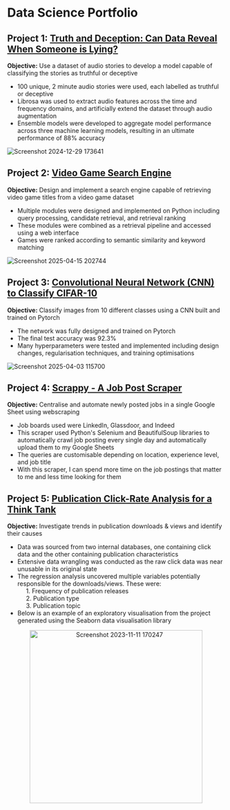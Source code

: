 # Data Science Portfolio

## Project 1: [Truth and Deception: Can Data Reveal When Someone is Lying?](https://github.com/Gitbyt3/Predicting-Truths-and-Lies)
**Objective:** Use a dataset of audio stories to develop a model capable of classifying the stories as truthful or deceptive
- 100 unique, 2 minute audio stories were used, each labelled as truthful or deceptive
- Librosa was used to extract audio features across the time and frequency domains, and artificially extend the dataset through audio augmentation
- Ensemble models were developed to aggregate model performance across three machine learning models, resulting in an ultimate performance of 88% accuracy

![Screenshot 2024-12-29 173641](https://github.com/user-attachments/assets/be34674f-45da-4df9-b087-0e8a048a40cf)

## Project 2: [Video Game Search Engine](https://github.com/Gitbyt3/SUPREME-Video-Game-Search-Engine)
**Objective:** Design and implement a search engine capable of retrieving video game titles from a video game dataset
- Multiple modules were designed and implemented on Python including query processing, candidate retrieval, and retrieval ranking
- These modules were combined as a retrieval pipeline and accessed using a web interface
- Games were ranked according to semantic similarity and keyword matching

![Screenshot 2025-04-15 202744](https://github.com/user-attachments/assets/04082414-5681-42e5-9028-3518907197e3)

## Project 3: [Convolutional Neural Network (CNN) to Classify CIFAR-10](https://github.com/Gitbyt3/CIFAR-10-CNN)
**Objective:** Classify images from 10 different classes using a CNN built and trained on Pytorch
- The network was fully designed and trained on Pytorch
- The final test accuracy was 92.3%
- Many hyperparameters were tested and implemented including design changes, regularisation techniques, and training optimisations

![Screenshot 2025-04-03 115700](https://github.com/user-attachments/assets/f2059cb0-1e85-4b57-af42-aa50da214035)

## Project 4: [Scrappy - A Job Post Scraper](https://github.com/Gitbyt3/Job-Scraper-Scrappy)
**Objective:** Centralise and automate newly posted jobs in a single Google Sheet using webscraping
- Job boards used were LinkedIn, Glassdoor, and Indeed
- This scraper used Python's Selenium and BeautifulSoup libraries to automatically crawl job posting every single day and automatically upload them to my Google Sheets
- The queries are customisable depending on location, experience level, and job title
- With this scraper, I can spend more time on the job postings that matter to me and less time looking for them

## Project 5: [Publication Click-Rate Analysis for a Think Tank](https://github.com/Gitbyt3/Click-Rate-Analysis)
**Objective:** Investigate trends in publication downloads & views and identify their causes
- Data was sourced from two internal databases, one containing click data and the other containing publication characteristics
- Extensive data wrangling was conducted as the raw click data was near unusable in its original state
- The regression analysis uncovered multiple variables potentially responsible for the downloads/views. These were:\
  &nbsp;&nbsp;&nbsp;&nbsp; 1. Frequency of publication releases\
  &nbsp;&nbsp;&nbsp;&nbsp; 2. Publication type\
  &nbsp;&nbsp;&nbsp;&nbsp; 3. Publication topic
- Below is an example of an exploratory visualisation from the project generated using the Seaborn data visualisation library
<p align="center">
  <img width="400" alt="Screenshot 2023-11-11 170247" src="https://github.com/Gitbyt3/Portfolio/assets/142446962/b5a9a662-97d0-4e96-9798-ebf980afe4a7">
</p>
